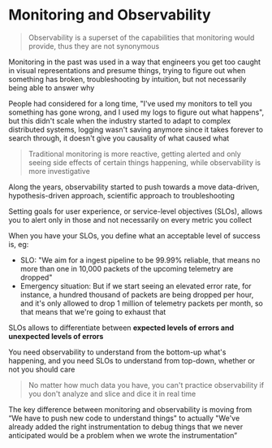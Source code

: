 # Monitoring and Observability 

> Observability is a superset of the capabilities that monitoring would provide, thus they are not synonymous 

Monitoring in the past was used in a way that engineers you get too caught in visual representations and presume things, trying to figure out when something has broken, troubleshooting by intuition, but not necessarily being able to answer why

People had considered for a long time, "I've used my monitors to tell you something has gone wrong, and I used my logs to figure out what happens", but this didn't scale when the industry started to adapt to complex distributed systems, logging wasn't saving anymore since it takes forever to search through, it doesn't give you causality of what caused what

> Traditional monitoring is more reactive, getting alerted and only seeing side effects of certain things happening, while observability is more investigative

Along the years, observability started to push towards a move data-driven, hypothesis-driven approach, scientific approach to troubleshooting

Setting goals for user experience, or service-level objectives (SLOs), allows you to alert only in those and not necessarily on every metric you collect

When you have your SLOs, you define what an acceptable level of success is, eg: 
- SLO: "We aim for a ingest pipeline to be 99.99% reliable, that means no more than one in 10,000 packets of the upcoming telemetry are dropped"
- Emergency situation: But if we start seeing an elevated error rate, for instance, a hundred thousand of packets are being dropped per hour, and it's only allowed to drop 1 million of telemetry packets per month, so that means that we're going to exhaust that

SLOs allows to differentiate between **expected levels of errors and unexpected levels of errors**

You need observability to understand from the bottom-up what's happening, and you need SLOs to understand from top-down, whether or not you should care

> No matter how much data you have, you can't practice observability if you don't analyze and slice and dice it in real time

The key difference between monitoring and observability is moving from “We have to push new code to understand things" to actually "We've already added the right instrumentation to debug things that we never anticipated would be a problem when we wrote the instrumentation”
